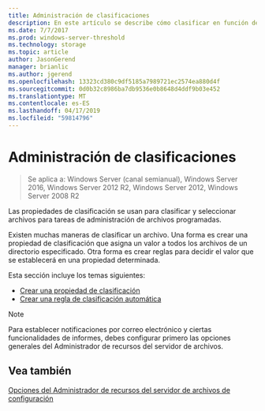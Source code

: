 ```yaml
---
title: Administración de clasificaciones
description: En este artículo se describe cómo clasificar en función de las propiedades de clasificación de archivos
ms.date: 7/7/2017
ms.prod: windows-server-threshold
ms.technology: storage
ms.topic: article
author: JasonGerend
manager: brianlic
ms.author: jgerend
ms.openlocfilehash: 13323cd380c9df5185a7989721ec2574ea880d4f
ms.sourcegitcommit: 0d0b32c8986ba7db9536e0b8648d4ddf9b03e452
ms.translationtype: MT
ms.contentlocale: es-ES
ms.lasthandoff: 04/17/2019
ms.locfileid: "59814796"
---
```

# <a name="classification-management"></a>Administración de clasificaciones

> Se aplica a: Windows Server (canal semianual), Windows Server 2016, Windows Server 2012 R2, Windows Server 2012, Windows Server 2008 R2

Las propiedades de clasificación se usan para clasificar y seleccionar archivos para tareas de administración de archivos programadas.

Existen muchas maneras de clasificar un archivo. Una forma es crear una propiedad de clasificación que asigna un valor a todos los archivos de un directorio especificado. Otra forma es crear reglas para decidir el valor que se establecerá en una propiedad determinada.

Esta sección incluye los temas siguientes:

-   [Crear una propiedad de clasificación](create-classification-property.md)
-   [Crear una regla de clasificación automática](create-automatic-classification-rule.md)


> [!Note]
> Para establecer notificaciones por correo electrónico y ciertas funcionalidades de informes, debes configurar primero las opciones generales del Administrador de recursos del servidor de archivos.


## <a name="see-also"></a>Vea también

[Opciones del Administrador de recursos del servidor de archivos de configuración](setting-file-server-resource-manager-options.md)